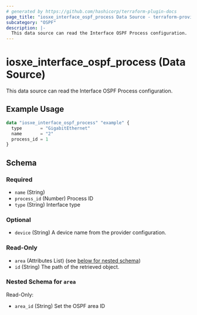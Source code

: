 ```yaml
---
# generated by https://github.com/hashicorp/terraform-plugin-docs
page_title: "iosxe_interface_ospf_process Data Source - terraform-provider-iosxe"
subcategory: "OSPF"
description: |-
  This data source can read the Interface OSPF Process configuration.
---
```


# iosxe_interface_ospf_process (Data Source)

This data source can read the Interface OSPF Process configuration.

## Example Usage

```terraform
data "iosxe_interface_ospf_process" "example" {
  type       = "GigabitEthernet"
  name       = "2"
  process_id = 1
}
```

<!-- schema generated by tfplugindocs -->
## Schema

### Required

- `name` (String)
- `process_id` (Number) Process ID
- `type` (String) Interface type

### Optional

- `device` (String) A device name from the provider configuration.

### Read-Only

- `area` (Attributes List) (see [below for nested schema](#nestedatt--area))
- `id` (String) The path of the retrieved object.

<a id="nestedatt--area"></a>
### Nested Schema for `area`

Read-Only:

- `area_id` (String) Set the OSPF area ID


